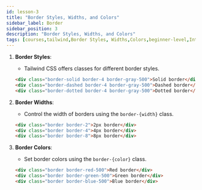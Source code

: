 ```yaml
---
id: lesson-3
title: "Border Styles, Widths, and Colors"
sidebar_label: Border
sidebar_position: 3
description: "Border Styles, Widths, and Colors"
tags: [courses,tailwind,Border Styles, Widths,Colors,beginner-level,Introduction]
--- 
```

  

1. **Border Styles**:
   - Tailwind CSS offers classes for different border styles.
   ```html
   <div class="border-solid border-4 border-gray-500">Solid border</div>
   <div class="border-dashed border-4 border-gray-500">Dashed border</div>
   <div class="border-dotted border-4 border-gray-500">Dotted border</div>
   ```

2. **Border Widths**:
   - Control the width of borders using the `border-{width}` class.
   ```html
   <div class="border border-2">2px border</div>
   <div class="border border-4">4px border</div>
   <div class="border border-8">8px border</div>
   ```

3. **Border Colors**:
   - Set border colors using the `border-{color}` class.
   ```html
   <div class="border border-red-500">Red border</div>
   <div class="border border-green-500">Green border</div>
   <div class="border border-blue-500">Blue border</div>
   ```
